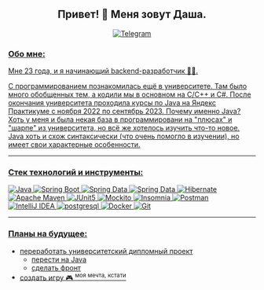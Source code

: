 <div id="header" align="center">
 <h2>Привет! 👋 Меня зовут Даша.</h2>
</div>
<div id="socials" align="center">
    <a href="https://t.me/daryasalt">
	   	 <img src="https://img.shields.io/badge/-Telegram-090909?style=for-the-badge&logo=Telegram&logoColor=26A5E4" alt="Telegram"/>	
</div>
      
### Обо мне: 
Мне 23 года, и я начинающий backend-разработчик 👩‍💻. 

С программированием познакомилась ещё в университете. Там было много обобщенных тем, а кодили мы в основном на C/C++ и C#. После окончания университета проходила курсы по Java на Яндекс Практикуме с ноября 2022 по сентябрь 2023. Почему именно Java? Хоть у меня и была некая база в программировани на "плюсах" и "шарпе" из университета, но всё же хотелось изучить что-то новое. Java хоть и схож синтаксически (что очень помогло в изучении), но имеет свои характерные особенности. 

---
### Стек технологий и инструменты:
![Java](https://img.shields.io/badge/-Java-090909?style=for-the-badge&logo=openJDK&logoColor=orange)
![Spring Boot](https://img.shields.io/badge/-Spring%20Boot-090909?style=for-the-badge&logo=SpringBoot&logoColor=6DB33F)
![Spring Data](https://img.shields.io/badge/-Spring%20Data%20JPA-090909?style=for-the-badge&logo=Spring&logoColor=6DB33F)
![Spring Data](https://img.shields.io/badge/-Spring%20Data%20JDBC-090909?style=for-the-badge&logo=Spring&logoColor=6DB33F)
![Hibernate](https://img.shields.io/badge/-Hibernate-090909?style=for-the-badge&logo=Hibernate&logoColor=59666C)
![Apache Maven](https://img.shields.io/badge/-Maven-090909?style=for-the-badge&logo=ApacheMaven&logoColor=C71A36)
![JUnit5](https://img.shields.io/badge/-JUnit5-090909?style=for-the-badge&logo=JUnit5&logoColor=25A162)
![Mockito](https://img.shields.io/badge/-MOCKITO-090909?style=for-the-badge&logo=JUnit5&logoColor=25A162)
![Insomnia](https://img.shields.io/badge/-Insomnia-090909?style=for-the-badge&logo=Insomnia&logoColor=4000BF)
![Postman](https://img.shields.io/badge/-Postman-090909?style=for-the-badge&logo=Postman&logoColor=FF6C37)
![IntelliJ IDEA](https://img.shields.io/badge/-IntelliJ%20IDEA-090909?style=for-the-badge&logo=IntelliJ%20IDEA)
![postgresql](https://img.shields.io/badge/-postgresql-090909?style=for-the-badge&logo=postgresql&logoColor=4169E1)
![Docker](https://img.shields.io/badge/-Docker-090909?style=for-the-badge&logo=Docker&logoColor=2496ED)
![Git](https://img.shields.io/badge/-Git-090909?style=for-the-badge&logo=Git&logoColor=F05032)

---

### Планы на будущее:

- переработать университетский дипломный проект
  - перести на Java
  - сделать фронт
- создать игру 🎮 <sup>моя мечта, кстати</sup>



